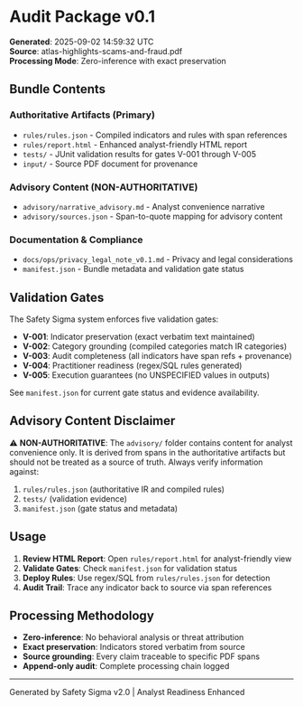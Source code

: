 # Audit Package v0.1

**Generated**: 2025-09-02 14:59:32 UTC  
**Source**: atlas-highlights-scams-and-fraud.pdf  
**Processing Mode**: Zero-inference with exact preservation

## Bundle Contents

### Authoritative Artifacts (Primary)
- `rules/rules.json` - Compiled indicators and rules with span references
- `rules/report.html` - Enhanced analyst-friendly HTML report  
- `tests/` - JUnit validation results for gates V-001 through V-005
- `input/` - Source PDF document for provenance

### Advisory Content (NON-AUTHORITATIVE)
- `advisory/narrative_advisory.md` - Analyst convenience narrative
- `advisory/sources.json` - Span-to-quote mapping for advisory content

### Documentation & Compliance
- `docs/ops/privacy_legal_note_v0.1.md` - Privacy and legal considerations
- `manifest.json` - Bundle metadata and validation gate status

## Validation Gates

The Safety Sigma system enforces five validation gates:

- **V-001**: Indicator preservation (exact verbatim text maintained)
- **V-002**: Category grounding (compiled categories match IR categories)  
- **V-003**: Audit completeness (all indicators have span refs + provenance)
- **V-004**: Practitioner readiness (regex/SQL rules generated)
- **V-005**: Execution guarantees (no UNSPECIFIED values in outputs)

See `manifest.json` for current gate status and evidence availability.

## Advisory Content Disclaimer

⚠️ **NON-AUTHORITATIVE**: The `advisory/` folder contains content for analyst convenience only. It is derived from spans in the authoritative artifacts but should not be treated as a source of truth. Always verify information against:

1. `rules/rules.json` (authoritative IR and compiled rules)
2. `tests/` (validation evidence)  
3. `manifest.json` (gate status and metadata)

## Usage

1. **Review HTML Report**: Open `rules/report.html` for analyst-friendly view
2. **Validate Gates**: Check `manifest.json` for validation status
3. **Deploy Rules**: Use regex/SQL from `rules/rules.json` for detection
4. **Audit Trail**: Trace any indicator back to source via span references

## Processing Methodology

- **Zero-inference**: No behavioral analysis or threat attribution
- **Exact preservation**: Indicators stored verbatim from source
- **Source grounding**: Every claim traceable to specific PDF spans
- **Append-only audit**: Complete processing chain logged

---

Generated by Safety Sigma v2.0 | Analyst Readiness Enhanced

